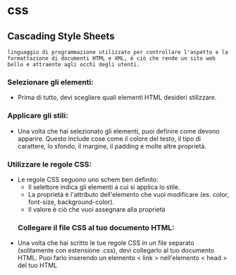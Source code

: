 # css

## Cascading Style Sheets

`linguaggio di programmazione utilizzato per controllare l'aspetto e la formattazione di documenti HTML e XML, è ciò che rende un sito web bello e attraente agli occhi degli utenti.`

### **Selezionare gli elementi:**

- Prima di tutto, devi scegliere quali elementi HTML desideri stilizzare.

### **Applicare gli stili:**

- Una volta che hai selezionato gli elementi, puoi definire come devono apparire. Questo include cose come il colore del testo, il tipo di carattere, lo sfondo, il margine, il padding e molte altre proprietà.

### **Utilizzare le regole CSS:**

- Le regole CSS seguono uno schem ben definito:
  - Il selettore indica gli elementi a cui si applica lo stile.
  - La proprietà è l'attributo dell'elemento che vuoi modificare (es. color, font-size, background-color).
  - Il valore è ciò che vuoi assegnare alla proprietà
  ### **Collegare il file CSS al tuo documento HTML:**
- Una volta che hai scritto le tue regole CSS in un file separato (solitamente con estensione .css), devi collegarlo al tuo documento HTML. Puoi farlo inserendo un elemento < link > nell'elemento < head > del tuo HTML
